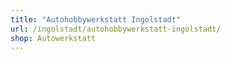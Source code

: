 ```yaml
---
title: "Autohobbywerkstatt Ingolstadt"
url: /ingolstadt/autohobbywerkstatt-ingolstadt/
shop: Autowerkstatt
---
```

